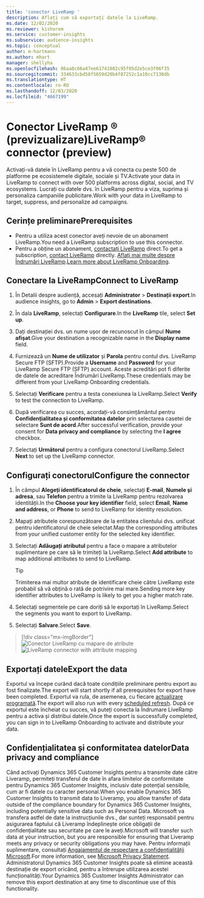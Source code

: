 ```yaml
---
title: 'conector LiveRamp '
description: Aflați cum să exportați datele la LiveRamp.
ms.date: 12/02/2020
ms.reviewer: kishorem
ms.service: customer-insights
ms.subservice: audience-insights
ms.topic: conceptual
author: m-hartmann
ms.author: mhart
manager: shellyha
ms.openlocfilehash: 86aa8c66a47ee61741082c95f05d2e5ce3f06f35
ms.sourcegitcommit: 334633cbd58f5659d20b4f87252c1a10cc7130db
ms.translationtype: HT
ms.contentlocale: ro-RO
ms.lasthandoff: 12/03/2020
ms.locfileid: "4667199"
---
```

# <a name="liverampreg-connector-preview"></a><span data-ttu-id="79571-103">Conector LiveRamp &reg; (previzualizare)</span><span class="sxs-lookup"><span data-stu-id="79571-103">LiveRamp&reg; connector (preview)</span></span>

<span data-ttu-id="79571-104">Activați-vă datele în LiveRamp pentru a vă conecta cu peste 500 de platforme pe ecosistemele digitale, sociale și TV.</span><span class="sxs-lookup"><span data-stu-id="79571-104">Activate your data in LiveRamp to connect with over 500 platforms across digital, social, and TV ecosystems.</span></span> <span data-ttu-id="79571-105">Lucrați cu datele dvs. în LiveRamp pentru a viza, suprima și personaliza campaniile publicitare.</span><span class="sxs-lookup"><span data-stu-id="79571-105">Work with your data in LiveRamp to target, suppress, and personalize ad campaigns.</span></span>

## <a name="prerequisites"></a><span data-ttu-id="79571-106">Cerințe preliminare</span><span class="sxs-lookup"><span data-stu-id="79571-106">Prerequisites</span></span>

- <span data-ttu-id="79571-107">Pentru a utiliza acest conector aveți nevoie de un abonament LiveRamp.</span><span class="sxs-lookup"><span data-stu-id="79571-107">You need a LiveRamp subscription to use this connector.</span></span>
- <span data-ttu-id="79571-108">Pentru a obține un abonament, [contactați LiveRamp](https://liveramp.com/contact/) direct.</span><span class="sxs-lookup"><span data-stu-id="79571-108">To get a subscription, [contact LiveRamp](https://liveramp.com/contact/) directly.</span></span> <span data-ttu-id="79571-109">[Aflați mai multe despre Îndrumări LiveRamp](https://liveramp.com/our-platform/data-onboarding/).</span><span class="sxs-lookup"><span data-stu-id="79571-109">[Learn more about LiveRamp Onboarding](https://liveramp.com/our-platform/data-onboarding/).</span></span>

## <a name="connect-to-liveramp"></a><span data-ttu-id="79571-110">Conectare la LiveRamp</span><span class="sxs-lookup"><span data-stu-id="79571-110">Connect to LiveRamp</span></span>

1. <span data-ttu-id="79571-111">În Detalii despre audiență, accesați **Administrator** > **Destinații export**.</span><span class="sxs-lookup"><span data-stu-id="79571-111">In audience insights, go to **Admin** > **Export destinations**.</span></span>

1. <span data-ttu-id="79571-112">În dala **LiveRamp**, selectați **Configurare**.</span><span class="sxs-lookup"><span data-stu-id="79571-112">In the **LiveRamp** tile, select **Set up**.</span></span>

1. <span data-ttu-id="79571-113">Dați destinației dvs. un nume ușor de recunoscut în câmpul **Nume afișat**.</span><span class="sxs-lookup"><span data-stu-id="79571-113">Give your destination a recognizable name in the **Display name** field.</span></span>

1. <span data-ttu-id="79571-114">Furnizează un **Nume de utilizator** și **Parola** pentru contul dvs. LiveRamp Secure FTP (SFTP).</span><span class="sxs-lookup"><span data-stu-id="79571-114">Provide a **Username** and **Password** for your LiveRamp Secure FTP (SFTP) account.</span></span>
<span data-ttu-id="79571-115">Aceste acreditări pot fi diferite de datele de acreditare Îndrumări LiveRamp.</span><span class="sxs-lookup"><span data-stu-id="79571-115">These credentials may be different from your LiveRamp Onboarding credentials.</span></span>

1. <span data-ttu-id="79571-116">Selectați **Verificare** pentru a testa conexiunea la LiveRamp.</span><span class="sxs-lookup"><span data-stu-id="79571-116">Select **Verify** to test the connection to LiveRamp.</span></span>

1. <span data-ttu-id="79571-117">După verificarea cu succes, acordați-vă consimțământul pentru **Confidențialitatea și conformitatea datelor** prin selectarea casetei de selectare **Sunt de acord**.</span><span class="sxs-lookup"><span data-stu-id="79571-117">After successful verification, provide your consent for **Data privacy and compliance** by selecting the **I agree** checkbox.</span></span>

1. <span data-ttu-id="79571-118">Selectați **Următorul** pentru a configura conectorul LiveRamp.</span><span class="sxs-lookup"><span data-stu-id="79571-118">Select **Next** to set up the LiveRamp connector.</span></span>

## <a name="configure-the-connector"></a><span data-ttu-id="79571-119">Configurați conectorul</span><span class="sxs-lookup"><span data-stu-id="79571-119">Configure the connector</span></span>

1. <span data-ttu-id="79571-120">În câmpul **Alegeți identificatorul de cheie**, selectați **E-mail**,  **Numele și adresa**, sau **Telefon** pentru a trimite la LiveRamp pentru rezolvarea identității.</span><span class="sxs-lookup"><span data-stu-id="79571-120">In the **Choose your key identifier** field, select **Email**,  **Name and address**, or **Phone** to send to LiveRamp for identity resolution.</span></span>

1. <span data-ttu-id="79571-121">Mapați atributele corespunzătoare de la entitatea clientului dvs. unificat pentru identificatorul de cheie selectat.</span><span class="sxs-lookup"><span data-stu-id="79571-121">Map the corresponding attributes from your unified customer entity for the selected key identifier.</span></span>

1. <span data-ttu-id="79571-122">Selectați **Adăugați atributul** pentru a face o mapare a atributelor suplimentare pe care să le trimiteți la LiveRamp.</span><span class="sxs-lookup"><span data-stu-id="79571-122">Select **Add attribute** to map additional attributes to send to LiveRamp.</span></span>

   > [!TIP]
   > <span data-ttu-id="79571-123">Trimiterea mai multor atribute de identificare cheie către LiveRamp este probabil să vă obțină o rată de potrivire mai mare.</span><span class="sxs-lookup"><span data-stu-id="79571-123">Sending more key identifier attributes to LiveRamp is likely to get you a higher match rate.</span></span>

1. <span data-ttu-id="79571-124">Selectați segmentele pe care doriți să le exportați în LiveRamp.</span><span class="sxs-lookup"><span data-stu-id="79571-124">Select the segments you want to export to LiveRamp.</span></span>

1. <span data-ttu-id="79571-125">Selectați **Salvare**.</span><span class="sxs-lookup"><span data-stu-id="79571-125">Select **Save**.</span></span>

> [!div class="mx-imgBorder"]
> <span data-ttu-id="79571-126">![Conector LiveRamp cu mapare de atribute](media/export-liveramp-segments.png "Conector LiveRamp cu mapare de atribute")</span><span class="sxs-lookup"><span data-stu-id="79571-126">![LiveRamp connector with attribute mapping](media/export-liveramp-segments.png "LiveRamp connector with attribute mapping")</span></span>

## <a name="export-the-data"></a><span data-ttu-id="79571-127">Exportați datele</span><span class="sxs-lookup"><span data-stu-id="79571-127">Export the data</span></span>

<span data-ttu-id="79571-128">Exportul va începe curând dacă toate condițiile preliminare pentru export au fost finalizate.</span><span class="sxs-lookup"><span data-stu-id="79571-128">The export will start shortly if all prerequisites for export have been completed.</span></span> <span data-ttu-id="79571-129">Exportul va rula, de asemenea, cu fiecare [actualizare programată](system.md#schedule-tab).</span><span class="sxs-lookup"><span data-stu-id="79571-129">The export will also run with every [scheduled refresh](system.md#schedule-tab).</span></span>
<span data-ttu-id="79571-130">După ce exportul este încheiat cu succes, vă puteți conecta la Îndrumare LiveRamp pentru a activa și distribui datele.</span><span class="sxs-lookup"><span data-stu-id="79571-130">Once the export is successfully completed, you can sign in to LiveRamp Onboarding to activate and distribute your data.</span></span>

## <a name="data-privacy-and-compliance"></a><span data-ttu-id="79571-131">Confidențialitatea și conformitatea datelor</span><span class="sxs-lookup"><span data-stu-id="79571-131">Data privacy and compliance</span></span>

<span data-ttu-id="79571-132">Când activați Dynamics 365 Customer Insights pentru a transmite date către Liveramp, permiteți transferul de date în afara limitelor de conformitate pentru Dynamics 365 Customer Insights, inclusiv date potențial sensibile, cum ar fi datele cu caracter personal.</span><span class="sxs-lookup"><span data-stu-id="79571-132">When you enable Dynamics 365 Customer Insights to transmit data to Liveramp, you allow transfer of data outside of the compliance boundary for Dynamics 365 Customer Insights, including potentially sensitive data such as Personal Data.</span></span> <span data-ttu-id="79571-133">Microsoft va transfera astfel de date la instrucțiunile dvs., dar sunteți responsabil pentru asigurarea faptului că Liveramp îndeplinește orice obligații de confidențialitate sau securitate pe care le aveți.</span><span class="sxs-lookup"><span data-stu-id="79571-133">Microsoft will transfer such data at your instruction, but you are responsible for ensuring that Liveramp meets any privacy or security obligations you may have.</span></span> <span data-ttu-id="79571-134">Pentru informații suplimentare, consultați [Angajamentul de respectare a confidențialității Microsoft](https://go.microsoft.com/fwlink/?linkid=396732).</span><span class="sxs-lookup"><span data-stu-id="79571-134">For more information, see [Microsoft Privacy Statement](https://go.microsoft.com/fwlink/?linkid=396732).</span></span>
<span data-ttu-id="79571-135">Administratorul Dynamics 365 Customer Insights poate să elimine această destinație de export oricând, pentru a întrerupe utilizarea acestei funcționalități.</span><span class="sxs-lookup"><span data-stu-id="79571-135">Your Dynamics 365 Customer Insights Administrator can remove this export destination at any time to discontinue use of this functionality.</span></span>